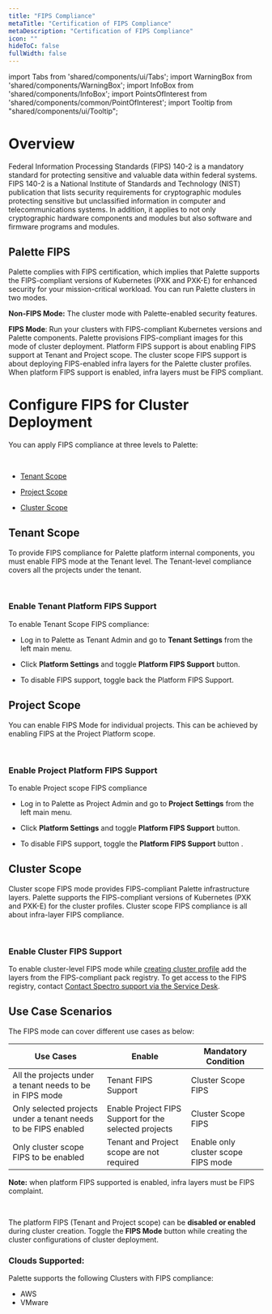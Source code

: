 ```yaml
---
title: "FIPS Compliance"
metaTitle: "Certification of FIPS Compliance"
metaDescription: "Certification of FIPS Compliance"
icon: ""
hideToC: false
fullWidth: false
---
```


import Tabs from 'shared/components/ui/Tabs';
import WarningBox from 'shared/components/WarningBox';
import InfoBox from 'shared/components/InfoBox';
import PointsOfInterest from 'shared/components/common/PointOfInterest';
import Tooltip from "shared/components/ui/Tooltip";



# Overview

Federal Information Processing Standards (FIPS) 140-2 is a mandatory standard for protecting sensitive and valuable data within federal systems. FIPS 140-2 is a National Institute of Standards and Technology (NIST) publication that lists security requirements for cryptographic modules protecting sensitive but unclassified information in computer and telecommunications systems. In addition, it applies to not only cryptographic hardware components and modules but also software and firmware programs and modules. 


## Palette FIPS
Palette complies with FIPS certification, which implies that Palette supports the FIPS-compliant versions of Kubernetes (PXK and PXK-E) for enhanced security for your mission-critical workload. You can run Palette clusters in two modes. 

**Non-FIPS Mode:** The cluster mode with Palette-enabled security features. 

**FIPS Mode**: Run your clusters with FIPS-compliant Kubernetes versions and Palette components. Palette provisions FIPS-compliant images for this mode of cluster deployment. Platform FIPS support is about enabling FIPS support at Tenant and Project scope. The cluster scope FIPS support is about deploying FIPS-enabled infra layers for the Palette cluster profiles. When platform FIPS support is enabled, infra layers must be FIPS compliant.

# Configure FIPS for Cluster Deployment

You can apply FIPS compliance at three levels to Palette:

<br />

* [Tenant Scope](/compliance/fips-compliance#tenantscope)


* [Project Scope](/compliance/fips-compliance#projectscope)


* [Cluster Scope](/compliance/fips-compliance#clusterscope)

## Tenant Scope

To provide FIPS compliance for Palette platform internal components, you must enable FIPS mode at the Tenant level. The Tenant-level compliance covers all the projects under the tenant.

<br />

### Enable Tenant Platform FIPS Support

To enable Tenant Scope FIPS compliance:

* Log in to Palette as Tenant Admin and go to **Tenant Settings** from the left main menu.


* Click **Platform Settings** and toggle **Platform FIPS Support** button. 


* To disable FIPS support, toggle back the Platform FIPS Support.


## Project Scope

You can enable FIPS Mode for individual projects. This can be achieved by enabling FIPS at the Project Platform scope.

<br />

### Enable Project Platform FIPS Support

To enable Project scope FIPS compliance

* Log in to Palette as Project Admin and go to **Project Settings** from the left main menu.


* Click **Platform Settings** and toggle **Platform FIPS Support** button. 


* To disable FIPS support, toggle the **Platform FIPS Support** button .


## Cluster Scope

Cluster scope FIPS mode provides FIPS-compliant Palette infrastructure layers. Palette supports the FIPS-compliant versions of Kubernetes (PXK and PXK-E) for the cluster profiles. Cluster scope FIPS compliance is all about infra-layer FIPS compliance.

<br/>

### Enable Cluster FIPS Support

To enable cluster-level FIPS mode while [creating cluster profile](/cluster-profiles/task-define-profile) add the layers from the FIPS-compliant pack registry. To get access to the FIPS registry, contact [Contact Spectro support via the Service Desk](https://spectrocloud.atlassian.net/servicedesk/customer/portals).
## Use Case Scenarios

The FIPS mode can cover different use cases as below:

|Use Cases | Enable   | Mandatory Condition|
|----------|--------------|--------------|                 
|All the projects under a tenant needs to be in FIPS mode | Tenant FIPS Support|Cluster Scope FIPS |
|Only selected projects under a tenant needs to be FIPS enabled| Enable Project FIPS Support for the selected projects|Cluster Scope FIPS|
|Only cluster scope FIPS to be enabled|Tenant and Project scope are not required| Enable only cluster scope FIPS mode|
   
**Note:** when platform FIPS supported is enabled, infra layers must be FIPS complaint.

<br />

<InfoBox>

The platform FIPS (Tenant and Project scope) can be **disabled or enabled** during cluster creation.  Toggle the **FIPS Mode** button while creating the cluster configurations of cluster deployment.

</InfoBox>

### Clouds Supported:

Palette supports the following Clusters with FIPS compliance:

* AWS
* VMware

<br />

<br />









